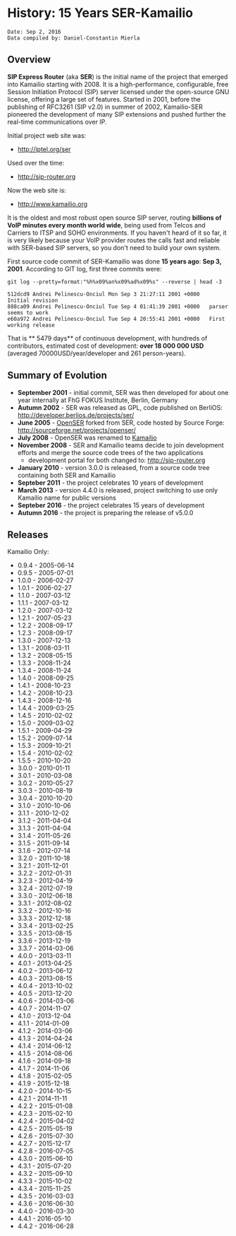 # History: 15 Years SER-Kamailio

    Date: Sep 2, 2016
    Data compiled by: Daniel-Constantin Mierla

## Overview

**SIP Express Router** (aka **SER**) is the initial name of the project
that emerged into Kamailio starting with 2008. It is a high-performance,
configurable, free Session Initiation Protocol (SIP) server licensed
under the open-source GNU license, offering a large set of features.
Started in 2001, before the publishing of RFC3261 (SIP v2.0) in summer
of 2002, Kamailio-SER pioneered the development of many SIP extensions
and pushed further the real-time communications over IP.

Initial project web site was:

-   <http://iptel.org/ser>

Used over the time:

-   <http://sip-router.org>

Now the web site is:

-   <http://www.kamailio.org>

It is the oldest and most robust open source SIP server, routing
**billions of VoIP minutes every month world wide**, being used from
Telcos and Carriers to ITSP and SOHO environments. If you haven't heard
of it so far, it is very likely because your VoIP provider routes the
calls fast and reliable with SER-based SIP servers, so you don't need to
build your own system.

First source code commit of SER-Kamailio was done **15 years ago**:
**Sep 3, 2001**. According to GIT log, first three commits were:

    git log --pretty=format:"%h%x09%an%x09%ad%x09%s" --reverse | head -3

    512dcd9 Andrei Pelinescu-Onciul Mon Sep 3 21:27:11 2001 +0000   Initial revision
    888ca09 Andrei Pelinescu-Onciul Tue Sep 4 01:41:39 2001 +0000   parser seems to work
    e60a972 Andrei Pelinescu-Onciul Tue Sep 4 20:55:41 2001 +0000   First working release

That is \*\* 5479 days\*\* of continuous development, with hundreds of
contributors, estimated cost of development: **over 18 000 000 USD**
(averaged 70000USD/year/developer and 261 person-years).

## Summary of Evolution

-   **September 2001** - initial commit, SER was then developed for
    about one year internally at FhG FOKUS Institute, Berlin, Germany
-   **Autumn 2002** - SER was released as GPL, code published on
    BerliOS: <http://developer.berlios.de/projects/ser/>
-   **June 2005** - [OpenSER](http://www.openser-project.org) forked
    from SER, code hosted by Source Forge:
    <http://sourceforge.net/projects/openser/>
-   **July 2008** - OpenSER was renamed to
    [Kamailio](http://www.kamailio.org)
-   **November 2008** - SER and Kamailio teams decide to join
    development efforts and merge the source code trees of the two
    applications
    -   development portal for both changed to: <http://sip-router.org>
-   **January 2010** - version 3.0.0 is released, from a source code
    tree containing both SER and Kamailio
-   **Septeber 2011** - the project celebrates 10 years of development
-   **March 2013** - version 4.4.0 is released, project switching to use
    only Kamailio name for public versions
-   **Septeber 2016** - the project celebrates 15 years of development
-   **Autumn 2016** - the project is preparing the release of v5.0.0

## Releases

Kamailio Only:

-   0.9.4 - 2005-06-14
-   0.9.5 - 2005-07-01
-   1.0.0 - 2006-02-27
-   1.0.1 - 2006-02-27
-   1.1.0 - 2007-03-12
-   1.1.1 - 2007-03-12
-   1.2.0 - 2007-03-12
-   1.2.1 - 2007-05-23
-   1.2.2 - 2008-09-17
-   1.2.3 - 2008-09-17
-   1.3.0 - 2007-12-13
-   1.3.1 - 2008-03-11
-   1.3.2 - 2008-05-15
-   1.3.3 - 2008-11-24
-   1.3.4 - 2008-11-24
-   1.4.0 - 2008-09-25
-   1.4.1 - 2008-10-23
-   1.4.2 - 2008-10-23
-   1.4.3 - 2008-12-16
-   1.4.4 - 2009-03-25
-   1.4.5 - 2010-02-02
-   1.5.0 - 2009-03-02
-   1.5.1 - 2009-04-29
-   1.5.2 - 2009-07-14
-   1.5.3 - 2009-10-21
-   1.5.4 - 2010-02-02
-   1.5.5 - 2010-10-20
-   3.0.0 - 2010-01-11
-   3.0.1 - 2010-03-08
-   3.0.2 - 2010-05-27
-   3.0.3 - 2010-08-19
-   3.0.4 - 2010-10-20
-   3.1.0 - 2010-10-06
-   3.1.1 - 2010-12-02
-   3.1.2 - 2011-04-04
-   3.1.3 - 2011-04-04
-   3.1.4 - 2011-05-26
-   3.1.5 - 2011-09-14
-   3.1.6 - 2012-07-14
-   3.2.0 - 2011-10-18
-   3.2.1 - 2011-12-01
-   3.2.2 - 2012-01-31
-   3.2.3 - 2012-04-19
-   3.2.4 - 2012-07-19
-   3.3.0 - 2012-06-18
-   3.3.1 - 2012-08-02
-   3.3.2 - 2012-10-16
-   3.3.3 - 2012-12-18
-   3.3.4 - 2013-02-25
-   3.3.5 - 2013-08-15
-   3.3.6 - 2013-12-19
-   3.3.7 - 2014-03-06
-   4.0.0 - 2013-03-11
-   4.0.1 - 2013-04-25
-   4.0.2 - 2013-06-12
-   4.0.3 - 2013-08-15
-   4.0.4 - 2013-10-02
-   4.0.5 - 2013-12-20
-   4.0.6 - 2014-03-06
-   4.0.7 - 2014-11-07
-   4.1.0 - 2013-12-04
-   4.1.1 - 2014-01-09
-   4.1.2 - 2014-03-06
-   4.1.3 - 2014-04-24
-   4.1.4 - 2014-06-12
-   4.1.5 - 2014-08-06
-   4.1.6 - 2014-09-18
-   4.1.7 - 2014-11-06
-   4.1.8 - 2015-02-05
-   4.1.9 - 2015-12-18
-   4.2.0 - 2014-10-15
-   4.2.1 - 2014-11-11
-   4.2.2 - 2015-01-08
-   4.2.3 - 2015-02-10
-   4.2.4 - 2015-04-02
-   4.2.5 - 2015-05-19
-   4.2.6 - 2015-07-30
-   4.2.7 - 2015-12-17
-   4.2.8 - 2016-07-05
-   4.3.0 - 2015-06-10
-   4.3.1 - 2015-07-20
-   4.3.2 - 2015-09-10
-   4.3.3 - 2015-10-02
-   4.3.4 - 2015-11-25
-   4.3.5 - 2016-03-03
-   4.3.6 - 2016-06-30
-   4.4.0 - 2016-03-30
-   4.4.1 - 2016-05-10
-   4.4.2 - 2016-06-28
